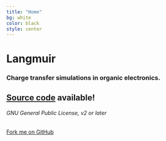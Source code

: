 ```yaml
---
title: "Home"
bg: white
color: black
style: center
---
```


# Langmuir

### Charge transfer simulations in organic electronics.

## [**Source code**](https://github.com/LangmuirSim/langmuir) available!

###### GNU General Public License, v2 or later

<span id="forkongithub">
  <a href="{{ site.source_link }}" class="bg-pittblue">
    Fork me on GitHub
  </a>
</span>